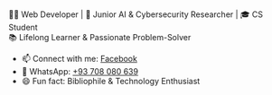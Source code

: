 👨‍💻 Web Developer | 🧠 Junior AI & Cybersecurity Researcher | 🎓 CS Student  
📚 Lifelong Learner & Passionate Problem-Solver  

- 📫 Connect with me: [Facebook](https://www.facebook.com/shahab.shahid.10/)  
- 💬 WhatsApp: [+93 708 080 639](https://wa.me/93708080639)  
- 😄 Fun fact: Bibliophile & Technology Enthusiast


